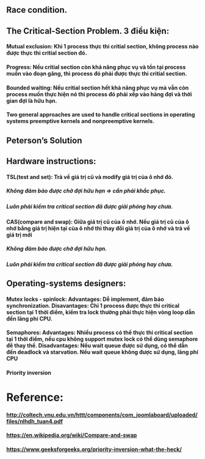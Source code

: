 ## Race condition.

## The Critical-Section Problem. 3 điều kiện:
#### Mutual exclusion: Khi 1 process thực thi critial section, không process nào được thực thi critial section đó.
#### Progress: Nếu critial section còn khả năng phục vụ và tồn tại process muốn vào đoạn găng, thì process đó phải được thực thi critial section.
#### Bounded waiting: Nếu critial section hết khả năng phục vụ mà vẫn còn process muốn thực hiện nó thì process đó phải xếp vào hàng đợi và thời gian đợi là hữu hạn.
#### Two general approaches are used to handle critical sections in operating systems preemptive kernels and nonpreemptive kernels.

## Peterson’s Solution

## Hardware instructions:
#### TSL(test and set): Trả về giá trị cũ và modify giá trị của ô nhớ đó.
##### Không đảm bảo được chờ đợi hữu hạn => cần phải khắc phục.
##### Luôn phải kiểm tra critical section đã được giải phóng hay chưa.
#### CAS(compare and swap): Giữa giá trị cũ của ô nhớ. Nếu giá trị cũ của ô nhớ bằng giá trị hiện tại của ô nhớ thì thay đổi giá trị của ô nhớ và trả về giá trị mới
##### Không đảm bảo được chờ đợi hữu hạn.
##### Luôn phải kiểm tra critical section đã được giải phóng hay chưa.

## Operating-systems designers: 
#### Mutex locks - spinlock: Advantages: Dễ implement, đảm bảo synchronization. Disavantages: Chỉ 1 process được thực thi critical section tại 1 thời điểm, kiểm tra lock thường phải thực hiện vòng loop dẫn đến lãng phí CPU.
#### Semaphores: Advantages: Nhiều process có thể thực thi critical section tại 1 thời điểm, nếu cpu không support mutex lock có thể dùng semaphore để thay thế. Disadvantages: Nếu wait queue được sử dụng, có thể dẫn đến deadlock và starvation. Nếu wait queue không được sử dụng, lãng phí CPU
#### Priority inversion
  
# Reference:
#### http://coltech.vnu.edu.vn/httt/components/com_joomlaboard/uploaded/files/nlhdh_tuan4.pdf
#### https://en.wikipedia.org/wiki/Compare-and-swap
#### https://www.geeksforgeeks.org/priority-inversion-what-the-heck/
